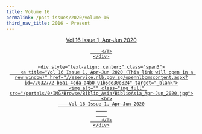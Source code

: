 ```yaml
---
title: Volume 16
permalink: /past-issues/2020/volume-16
third_nav_title: 2016 - Present
---
```


<div class="row-fluid">
	<div style="text-align: center;" class="span3">
		<a title="Vol 16 Issue 1, Apr-Jun 2020 (This link will open in a new window)" href="//eservice.nlb.gov.sg/opennlbcmscontent.aspx?id=72032772-b6a1-4cda-a4b0-91b5de30e824" target="_blank">
		<img alt="" class="img_full" src="/portals/0/IMG/Browse/Biblio_Asia/BiblioAsia_Apr-Jun_2020.jpg">
		<br>
		Vol 16 Issue 1, Apr-Jun 2020
		
		
		</a>
	</div>
	
	<div style="text-align: center;" class="span3">
		<a title="Vol 16 Issue 1, Apr-Jun 2020 (This link will open in a new window)" href="//eservice.nlb.gov.sg/opennlbcmscontent.aspx?id=72032772-b6a1-4cda-a4b0-91b5de30e824" target="_blank">
		<img alt="" class="img_full" src="/portals/0/IMG/Browse/Biblio_Asia/BiblioAsia_Apr-Jun_2020.jpg">
		<br>
		Vol 16 Issue 1, Apr-Jun 2020
		
		
		</a>
	</div>
</div>

